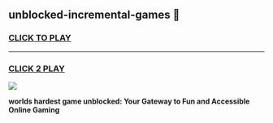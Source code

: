 
## unblocked-incremental-games 👋
<h3>
<a href="https://premium.freeplayer.one?title=unblocked-incremental-games&ref=14F">CLICK TO PLAY</a></h3>
<hr>

<h3>
<a href="https://premium.freeplayer.one?title=unblocked-incremental-games&ref=14F">CLICK 2 PLAY</a>
  
</h3>

<a href="https://premium.freeplayer.one?title=unblocked-incremental-games&ref=12F/"><img src="https://clearcache.store/games.png"></a>


**worlds hardest game unblocked: Your Gateway to Fun and Accessible Online Gaming**

